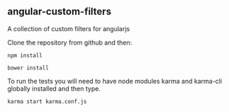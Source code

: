 ## angular-custom-filters

A collection of custom filters for angularjs

Clone the repository from github and then:

```npm install```

```bower install```

To run the tests you will need to have node modules karma and karma-cli globally installed and then type.

```karma start karma.conf.js```